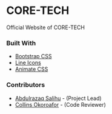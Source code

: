 # CORE-TECH 

Official Website of CORE-TECH

### Built With

* [Bootstrap CSS](https://getbootstrap.com/)
* [Line Icons](https://lineicons.com/)
* [Animate CSS](https://animate.style/)


### Contributors

* [Abdulrazaq Salihu](https://github.com/abdrzqsalihu/) - (Project Lead)
* [Collins Okoroafor](https://github.com/collinsduzzy/) - (Code Reviewer)


